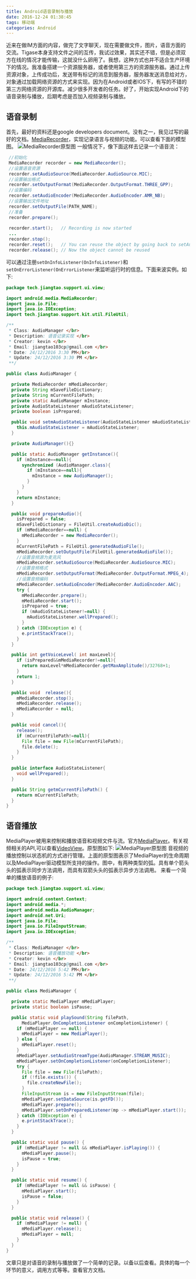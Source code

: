 ```yaml
---
title: Android语音录制与播放
date: 2016-12-24 01:38:45
tags: 移动端
categories: Android
---
```

近来在做IM方面的内容，做完了文字聊天，现在需要做文件，图片，语音方面的交流。Tigase本身支持文件之间的互传，我试过效果，其实还不错，但是必须双方在线的情况才能传输，这就没什么卵用了。我想，这种方式也并不适合生产环境下的情况。我准备搭建一个资源服务器，或者使用第三方的资源服务器。通过上传资源对象，上传成功后，发送带有标记的消息到服务器，服务器发送消息给对方，对象通过加载网络资源的方式来实现。因为在Android或者IOS下，有写的不错的第三方网络资源的开源库。减少很多开发者的任务。好了，开始实现Android下的语音录制与播放，后期考虑是否加入视频录制与播放。<!--more-->

## 语音录制
首先，最好的资料还是google developers document。没有之一，我见过写的最好的文档。[MediaRecorder](https://developer.android.com/reference/android/media/MediaRecorder.html)，实现记录语言与视频的功能。可以查看下面的模型图。
![MediaRecorder原型图](http://7xk0q3.com1.z0.glb.clouddn.com/mediarecorder_state_diagram.gif)
一般情况下，像下面这样去记录一个语音流：
```Java
 //初始化
 MediaRecorder recorder = new MediaRecorder();
 //设置语音资源
 recorder.setAudioSource(MediaRecorder.AudioSource.MIC);
 //设置输出格式
 recorder.setOutputFormat(MediaRecorder.OutputFormat.THREE_GPP);
 //设置编码
 recorder.setAudioEncoder(MediaRecorder.AudioEncoder.AMR_NB);
 //设置输出文件地址
 recorder.setOutputFile(PATH_NAME);
 //准备
 recorder.prepare();
 
 recorder.start();   // Recording is now started
 ...
 recorder.stop();
 recorder.reset();   // You can reuse the object by going back to setAudioSource() step
 recorder.release(); // Now the object cannot be reused
```
可以通过注册`setOnInfoListener(OnInfoListener)`和` setOnErrorListener(OnErrorListener`来监听运行时的信息。下面来波实例。如下:
```Java
package tech.jiangtao.support.ui.view;

import android.media.MediaRecorder;
import java.io.File;
import java.io.IOException;
import tech.jiangtao.support.kit.util.FileUtil;

/**
 * Class: AudioManager </br>
 * Description: 语音记录实现 </br>
 * Creator: kevin </br>
 * Email: jiangtao103cp@gmail.com </br>
 * Date: 24/12/2016 3:30 PM</br>
 * Update: 24/12/2016 3:30 PM </br>
 **/

public class AudioManager {

  private MediaRecorder mMediaRecorder;
  private String mSaveFileDictionary;
  private String mCurrentFilePath;
  private static AudioManager mInstance;
  private AudioStateListener mAudioStateListener;
  private boolean isPrepared;

  public void setmAudioStateListener(AudioStateListener mAudioStateListener) {
    this.mAudioStateListener = mAudioStateListener;
  }

  private AudioManager(){}

  public static AudioManager getInstance(){
    if (mInstance==null){
      synchronized (AudioManager.class){
        if (mInstance==null){
          mInstance = new AudioManager();
        }
      }
    }
    return mInstance;
  }

  public void prepareAudio(){
    isPrepared = false;
    mSaveFileDictionary = FileUtil.createAudioDic();
    if (mMediaRecorder==null) {
      mMediaRecorder = new MediaRecorder();
    }
    mCurrentFilePath = FileUtil.generatedAudioFile();
    mMediaRecorder.setOutputFile(FileUtil.generatedAudioFile());
    //设置音频源为麦克风
    mMediaRecorder.setAudioSource(MediaRecorder.AudioSource.MIC);
    //设置音频格式
    mMediaRecorder.setOutputFormat(MediaRecorder.OutputFormat.MPEG_4);
    //设置音频编码
    mMediaRecorder.setAudioEncoder(MediaRecorder.AudioEncoder.AAC);
    try {
      mMediaRecorder.prepare();
      mMediaRecorder.start();
      isPrepared = true;
      if (mAudioStateListener!=null) {
        mAudioStateListener.wellPrepared();
      }
    } catch (IOException e) {
      e.printStackTrace();
    }
  }

  public int getVoiceLevel( int maxLevel){
    if (isPrepared&&mMediaRecorder!=null){
      return maxLevel*mMediaRecorder.getMaxAmplitude()/32768+1;
    }
    return 1;
  }

  public void  release(){
    mMediaRecorder.stop();
    mMediaRecorder.release();
    mMediaRecorder = null;
  }

  public void cancel(){
    release();
    if (mCurrentFilePath!=null){
      File file = new File(mCurrentFilePath);
      file.delete();
    }
  }

  public interface AudioStateListener{
    void wellPrepared();
  }

  public String getmCurrentFilePath() {
    return mCurrentFilePath;
  }
}
```
## 语音播放
MediaPlayer被用来控制和播放语音和视频文件与流。官方[MediaPlayer](https://developer.android.com/reference/android/media/MediaPlayer.html)。有关视频相关的API,可以查看[VideoView](https://developer.android.com/reference/android/widget/VideoView.html)。原型图如下:
![MediaPlayer原型图](http://7xk0q3.com1.z0.glb.clouddn.com/mediaplayer_state_diagram.gif)
音视频的播放控制以状态机的方式进行管理。上面的原型图表示了MediaPlayer的生命周期以及MediaPlayer驱动模型所支持的操作。图中，有两种类型的弧。具有单个箭头头的弧表示同步方法调用，而具有双箭头头的弧表示异步方法调用。
来看一个简单的播放语音的例子:
```Java
package tech.jiangtao.support.ui.view;

import android.content.Context;
import android.media.*;
import android.media.AudioManager;
import android.net.Uri;
import java.io.File;
import java.io.FileInputStream;
import java.io.IOException;

/**
 * Class: MediaManager </br>
 * Description: 语音播放功能 </br>
 * Creator: kevin </br>
 * Email: jiangtao103cp@gmail.com </br>
 * Date: 24/12/2016 5:42 PM</br>
 * Update: 24/12/2016 5:42 PM </br>
 **/

public class MediaManager {

  private static MediaPlayer mMediaPlayer;
  private static boolean isPause;

  public static void playSound(String filePath,
      MediaPlayer.OnCompletionListener onCompletionListener) {
    if (mMediaPlayer == null) {
      mMediaPlayer = new MediaPlayer();
    } else {
      mMediaPlayer.reset();
    }
    mMediaPlayer.setAudioStreamType(AudioManager.STREAM_MUSIC);
    mMediaPlayer.setOnCompletionListener(onCompletionListener);
    try {
      File file = new File(filePath);
      if (!file.exists()) {
        file.createNewFile();
      }
      FileInputStream is = new FileInputStream(file);
      mMediaPlayer.setDataSource(is.getFD());
      mMediaPlayer.prepare();
      mMediaPlayer.setOnPreparedListener(mp -> mMediaPlayer.start());
    } catch (IOException e) {
      e.printStackTrace();
    }
  }

  public static void pause() {
    if (mMediaPlayer != null && mMediaPlayer.isPlaying()) {
      mMediaPlayer.pause();
      isPause = true;
    }
  }

  public static void resume() {
    if (mMediaPlayer != null && isPause) {
      mMediaPlayer.start();
      isPause = false;
    }
  }

  public static void release() {
    if (mMediaPlayer != null) {
      mMediaPlayer.release();
      mMediaPlayer = null;
    }
  }
}
```
文章只是对语音的录制与播放做了一个简单的记录。以备以后查看。具体的每一个环节的意义，调用方式等等。查看官方文档。